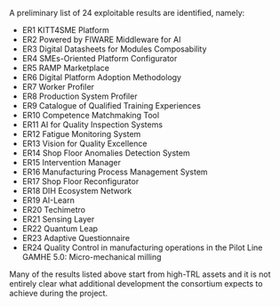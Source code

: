 A preliminary list of 24 exploitable results are identified, namely:

* ER1 KITT4SME Platform
* ER2 Powered by FIWARE Middleware for AI
* ER3 Digital Datasheets for Modules Composability
* ER4 SMEs-Oriented Platform Configurator
* ER5 RAMP Marketplace
* ER6 Digital Platform Adoption Methodology
* ER7 Worker Profiler
* ER8 Production System Profiler
* ER9 Catalogue of Qualified Training Experiences
* ER10 Competence Matchmaking Tool
* ER11 AI for Quality Inspection Systems
* ER12 Fatigue Monitoring System
* ER13 Vision for Quality Excellence
* ER14 Shop Floor Anomalies Detection System
* ER15 Intervention Manager
* ER16 Manufacturing Process Management System
* ER17 Shop Floor Reconfigurator
* ER18 DIH Ecosystem Network
* ER19 AI-Learn
* ER20 Techimetro
* ER21 Sensing Layer
* ER22 Quantum Leap
* ER23 Adaptive Questionnaire
* ER24 Quality Control in manufacturing operations in the Pilot Line GAMHE 5.0: Micro-mechanical milling

Many of the results listed above start from high-TRL assets and it is not
entirely clear what additional development the consortium expects to achieve
during the project.
